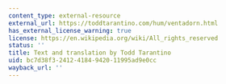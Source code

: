 ```yaml
---
content_type: external-resource
external_url: https://toddtarantino.com/hum/ventadorn.html
has_external_license_warning: true
license: https://en.wikipedia.org/wiki/All_rights_reserved
status: ''
title: Text and translation by Todd Tarantino
uid: bc7d38f3-2412-4184-9420-11995ad9e0cc
wayback_url: ''
---
```

